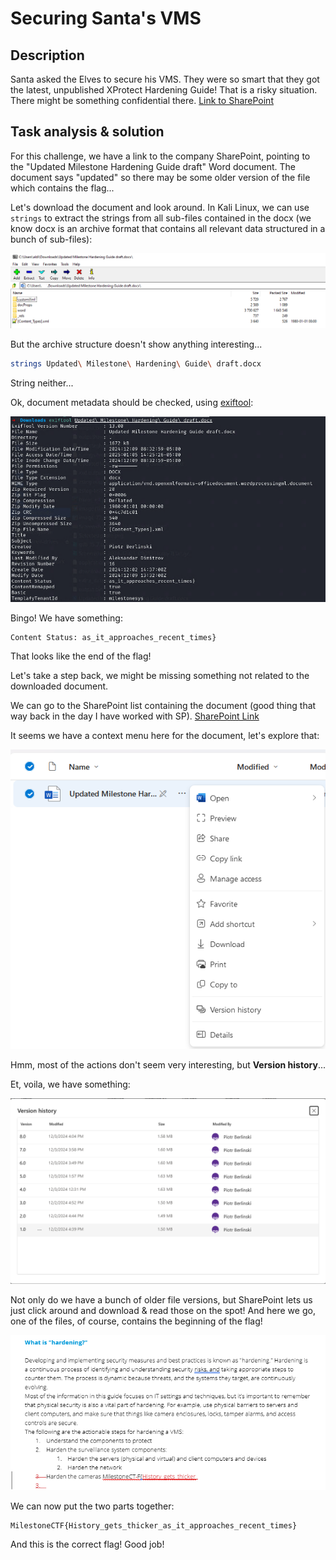 # Securing Santa's VMS

## Description

Santa asked the Elves to secure his VMS. They were so smart that they got the latest, unpublished XProtect Hardening Guide! That is a risky situation. There might be something confidential there.
[Link to SharePoint](https://milestonesys365-my.sharepoint.com/:w:/g/personal/pib_milestone_dk/EbYjUcvIa9NNseUHf-aN9U0BGj-DqiyCmir29vABXWggew)

## Task analysis & solution

For this challenge, we have a link to the company SharePoint, pointing to the "Updated Milestone Hardening Guide draft" Word document. The document says "updated" so there may be some older version of the file which contains the flag...

Let's download the document and look around. In Kali Linux, we can use `strings` to extract the strings from all sub-files contained in the docx (we know docx is an archive format that contains all relevant data structured in a bunch of sub-files):

![document archive contents](docx-archive.png)

But the archive structure doesn't show anything interesting...

```sh
strings Updated\ Milestone\ Hardening\ Guide\ draft.docx
```

String neither...

Ok, document metadata should be checked, using [exiftool](https://exiftool.org/):

![document exif data](exiftool.png)

Bingo! We have something:
```
Content Status: as_it_approaches_recent_times}
```
That looks like the end of the flag!

Let's take a step back, we might be missing something not related to the downloaded document.

We can go to the SharePoint list containing the document (good thing that way back in the day I have worked with SP).
[SharePoint Link](https://milestonesys365-my.sharepoint.com/personal/pib_milestone_dk/_layouts/15/onedrive.aspx?id=%2Fpersonal%2Fpib_milestone_dk%2FDocuments%2FDocuments%2Fproj%2Fxmas2024&view=0)

It seems we have a context menu here for the document, let's explore that:

![sharepoint file context menu](context-menu.png)

Hmm, most of the actions don't seem very interesting, but **Version history**...

Et, voila, we have something:

![file version history](version-history.png)

Not only do we have a bunch of older file versions, but SharePoint lets us just click around and download & read those on the spot! And here we go, one of the files, of course, contains the beginning of the flag!

![document old version contents](old-version.png)

We can now put the two parts together:
```
MilestoneCTF{History_gets_thicker_as_it_approaches_recent_times}
```
And this is the correct flag! Good job!